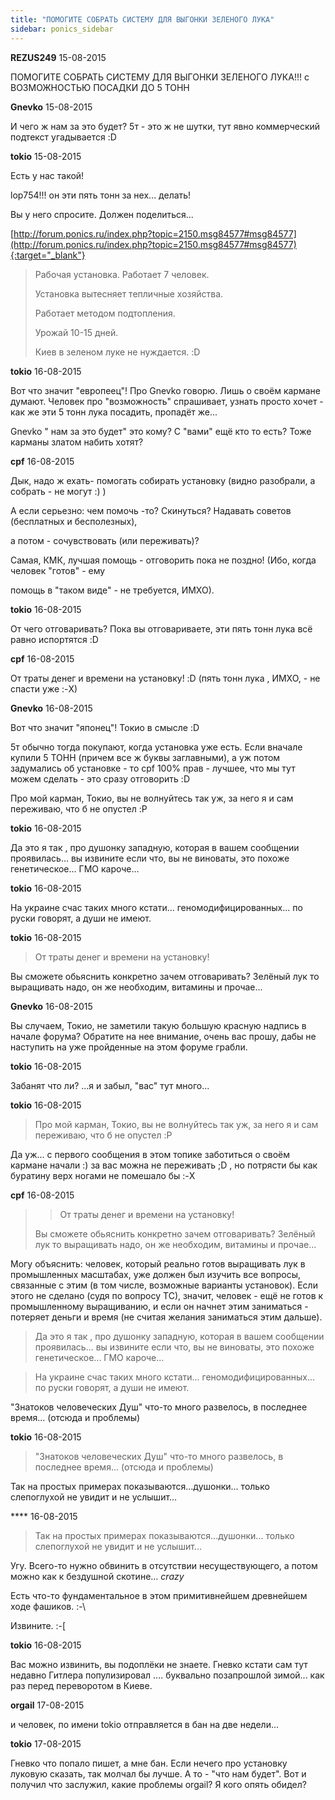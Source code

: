 ```yaml
---
title: "ПОМОГИТЕ СОБРАТЬ СИСТЕМУ ДЛЯ ВЫГОНКИ ЗЕЛЕНОГО ЛУКА"
sidebar: ponics_sidebar
---
```


**REZUS249** 15-08-2015

ПОМОГИТЕ СОБРАТЬ СИСТЕМУ ДЛЯ ВЫГОНКИ ЗЕЛЕНОГО ЛУКА!!! с ВОЗМОЖНОСТЬЮ ПОСАДКИ ДО 5 ТОНН


**Gnevko** 15-08-2015

И чего ж нам за это будет? 5т - это ж не шутки, тут явно коммерческий подтекст угадывается :D


**tokio** 15-08-2015

Есть у нас такой! 

lop754!!! он эти пять тонн за нех... делать!

Вы у него спросите. Должен поделиться...

[http://forum.ponics.ru/index.php?topic=2150.msg84577#msg84577](http://forum.ponics.ru/index.php?topic=2150.msg84577#msg84577){:target="_blank"}

> Рабочая установка. Работает 7 человек.
> 
> Установка вытесняет тепличные хозяйства.
> 
> Работает методом подтопления.
> 
> Урожай 10-15 дней.
> 
> Киев в зеленом луке не нуждается. :D



**tokio** 16-08-2015

Вот что значит "европеец"! Про Gnevko говорю. Лишь о своём кармане думают. Человек про "возможность" спрашивает, узнать просто хочет - как же эти 5 тонн лука посадить, пропадёт же... 

Gnevko " нам за это будет" это кому? C "вами" ещё кто то есть? Тоже карманы златом набить хотят?


**cpf** 16-08-2015

Дык, надо ж ехать- помогать собирать установку (видно разобрали, а собрать - не могут :) )

А если серьезно: чем помочь -то? Скинуться? Надавать советов (бесплатных и бесполезных),

а потом - сочувствовать (или переживать)?

Самая, КМК, лучшая помощь - отговорить пока не поздно! (Ибо, когда человек "готов" - ему

помощь в "таком виде" - не требуется, ИМХО).


**tokio** 16-08-2015

От чего отговаривать? Пока вы отговариваете, эти пять тонн лука всё равно испортятся :D


**cpf** 16-08-2015

От траты денег и времени на установку! :D (пять тонн лука , ИМХО, - не спасти уже :-X)


**Gnevko** 16-08-2015

Вот что значит "японец"! Токио в смысле :D

5т обычно тогда покупают, когда установка уже есть. Если вначале купили 5 ТОНН (причем все ж буквы заглавными), а уж потом задумались об установке - то cpf 100% прав - лучшее, что мы тут можем сделать - это сразу отговорить :D

Про мой карман, Токио, вы не волнуйтесь так уж, за него я и сам переживаю, что б не опустел :P


**tokio** 16-08-2015

Да это я так , про душонку западную, которая в вашем сообщении проявилась... вы извините если что, вы не виноваты, это похоже генетическое... ГМО кароче...


**tokio** 16-08-2015

На украине счас таких много кстати... геномодифицированных... по руски говорят, а души не имеют.


**tokio** 16-08-2015

> От траты денег и времени на установку! 

Вы сможете обьяснить конкретно зачем отговаривать? Зелёный лук то выращивать надо, он же необходим, витамины и прочае...


**Gnevko** 16-08-2015

Вы случаем, Токио, не заметили такую большую красную надпись в начале форума? Обратите на нее внимание, очень вас прошу, дабы не наступить на уже пройденные на этом форуме грабли. 


**tokio** 16-08-2015

Забанят что ли? ...я и забыл, "вас" тут много...


**tokio** 16-08-2015

> Про мой карман, Токио, вы не волнуйтесь так уж, за него я и сам переживаю, что б не опустел :P

Да уж... с первого сообщения в этом топике заботиться о своём кармане начали :) за вас можна не переживать ;D , но потрясти бы как буратину верх ногами не помешало бы :-X


**cpf** 16-08-2015

> > От траты денег и времени на установку! 
> 
> 
> 
> Вы сможете обьяснить конкретно зачем отговаривать? Зелёный лук то выращивать надо, он же необходим, витамины и прочае...

Могу объяснить: человек, который реально готов выращивать лук в промышленных масштабах, уже должен был изучить все вопросы, связанные с этим (в том числе, возможные варианты установок). Если этого не сделано (судя по вопросу ТС), значит, человек - ещё не готов к промышленному выращиванию, и если он начнет этим заниматься - потеряет деньги и время (не считая желания заниматься этим дальше).

> Да это я так , про душонку западную, которая в вашем сообщении проявилась... вы извините если что, вы не виноваты, это похоже генетическое... ГМО кароче...

> На украине счас таких много кстати... геномодифицированных... по руски говорят, а души не имеют.

"Знатоков человеческих Душ" что-то много развелось, в последнее время... (отсюда и проблемы)


**tokio** 16-08-2015

> "Знатоков человеческих Душ" что-то много развелось, в последнее время... (отсюда и проблемы)

Так на простых примерах показываются...душонки... только слепоглухой не увидит и не услышит...


**** 16-08-2015

> Так на простых примерах показываются...душонки... только слепоглухой не увидит и не услышит...

Угу. Всего-то нужно обвинить в отсутствии несуществующего, а потом можно как к бездушной скотине… *crazy*

Есть что-то фундаментальное в этом примитивнейшем древнейшем ходе фашиков. :-\

Извините. :-[


**tokio** 16-08-2015

Вас можно извинить, вы подоплёки не знаете. Гневко кстати сам тут недавно Гитлера популизировал .... буквально позапрошлой зимой... как раз перед переворотом в Киеве.


**orgail** 17-08-2015

и человек, по имени tokio отправляется в бан на две недели...


**tokio** 17-08-2015

Гневко что попало пишет, а мне бан. Если нечего про установку луковую сказать, так молчал бы лучше. А то - "что нам будет". Вот и получил что заслужил, какие проблемы orgail? Я кого опять обидел?


